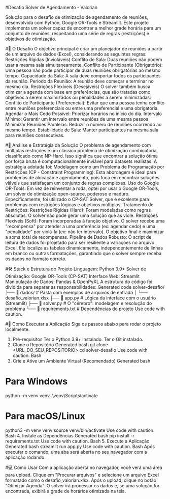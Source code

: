 
#Desafio Solver de Agendamento - Valorian

Solução para o desafio de otimização de agendamento de reuniões, desenvolvida com Python, Google OR-Tools e Streamlit.
Este projeto implementa um solver capaz de encontrar a melhor grade horária para um conjunto de reuniões, respeitando uma série de regras (restrições) e objetivos de otimização.

#🎯 O Desafio
O objetivo principal é criar um planejador de reuniões a partir de um arquivo de dados (Excel), considerando as seguintes regras:
Restrições Rígidas (Invioláveis)
Conflito de Sala: Duas reuniões não podem usar a mesma sala simultaneamente.
Conflito de Participante (Obrigatório): Uma pessoa não pode participar de duas reuniões obrigatórias ao mesmo tempo.
Capacidade da Sala: A sala deve comportar todos os participantes da reunião.
Período da Reunião: A reunião deve começar e terminar no mesmo dia.
Restrições Flexíveis (Desejáveis)
O solver também busca otimizar a agenda com base em preferências, que são tratadas como objetivos a serem maximizados ou penalidades a serem minimizadas:
Conflito de Participante (Preferencial): Evitar que uma pessoa tenha conflito entre reuniões preferenciais ou entre uma preferencial e uma obrigatória.
Agendar o Mais Cedo Possível: Priorizar horários no início do dia.
Intervalo Mínimo: Garantir um intervalo entre reuniões de uma mesma pessoa.
Minimizar Reuniões Paralelas: Reduzir o número de reuniões ocorrendo ao mesmo tempo.
Estabilidade de Sala: Manter participantes na mesma sala para reuniões consecutivas.

#🧠 Análise e Estratégia da Solução
O problema de agendamento com múltiplas restrições é um clássico problema de otimização combinatória, classificado como NP-Hard. Isso significa que encontrar a solução ótima por força bruta é computacionalmente inviável para datasets realistas.
A estratégia adotada foi:
Modelagem como um Problema de Programação por Restrições (CP - Constraint Programming): Esta abordagem é ideal para problemas de alocação e agendamento, pois foca em encontrar soluções viáveis que satisfaçam um conjunto de regras complexas.
Uso do Google OR-Tools: Em vez de reinventar a roda, optei por usar o Google OR-Tools, um solver de otimização open-source, poderoso e maduro. Especificamente, foi utilizado o CP-SAT Solver, que é excelente para problemas com restrições lógicas e objetivos múltiplos.
Tratamento de Restrições:
Restrições Rígidas (Hard): Foram modeladas como regras absolutas. O solver não pode gerar uma solução que as viole.
Restrições Flexíveis (Soft): Foram incorporadas à função objetivo. O solver recebe uma "recompensa" por atender a uma preferência (ex: agendar cedo) e uma "penalidade" por violá-la (ex: não ter intervalo). O objetivo final é maximizar a soma total de recompensas.
Pipeline de Dados Robusto: O script de leitura de dados foi projetado para ser resiliente a variações no arquivo Excel. Ele localiza as tabelas dinamicamente, independentemente de linhas em branco ou outras formatações, garantindo que o solver sempre receba os dados no formato correto.


#🛠️ Stack e Estrutura do Projeto
Linguagem: Python 3.9+
Solver de Otimização: Google OR-Tools (CP-SAT)
Interface Web: Streamlit
Manipulação de Dados: Pandas & OpenPyXL
A estrutura do código foi dividida para separar as responsabilidades:
Generated code
solver-desafio/
├── 📂 dados/                  # Pasta com exemplos de arquivos de entrada
│   └── desafio_valorian.xlsx
├── 📜 app.py                   # Lógica da interface com o usuário (Streamlit)
├── 📜 solver.py                 # O "cérebro": modelagem e resolução do problema
└── 📜 requirements.txt          # Dependências do projeto
Use code with caution.

#🚀 Como Executar a Aplicação
Siga os passos abaixo para rodar o projeto localmente.
1. Pré-requisitos
Ter o Python 3.9+ instalado.
Ter o Git instalado.
2. Clone o Repositório
Generated bash
git clone <URL_DO_SEU_REPOSITORIO>
cd solver-desafio
Use code with caution.
Bash
3. Crie e Ative um Ambiente Virtual (Recomendado)
Generated bash
# Para Windows
python -m venv venv
.\venv\Scripts\activate

# Para macOS/Linux
python3 -m venv venv
source venv/bin/activate
Use code with caution.
Bash
4. Instale as Dependências
Generated bash
pip install -r requirements.txt
Use code with caution.
Bash
5. Execute a Aplicação
Generated bash
streamlit run app.py
Use code with caution.
Bash
Após executar o comando, uma aba será aberta no seu navegador com a aplicação rodando.


#💻 Como Usar
Com a aplicação aberta no navegador, você verá uma área para upload.
Clique em "Procurar arquivos" e selecione um arquivo Excel formatado como o desafio_valorian.xlsx.
Após o upload, clique no botão "Otimizar Agenda".
O solver irá processar os dados e, se uma solução for encontrada, exibirá a grade de horários otimizada na tela.

